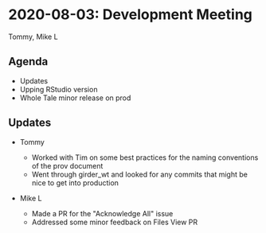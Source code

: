 2020-08-03: Development Meeting
===============================

Tommy, Mike L

Agenda
------
* Updates
* Upping RStudio version
* Whole Tale minor release on prod

Updates
-------

* Tommy
    * Worked with Tim on some best practices for the naming conventions of the prov document
    * Went through girder_wt and looked for any commits that might be nice to get into production

* Mike L
    * Made a PR for the "Acknowledge All" issue
    * Addressed some minor feedback on Files View PR
